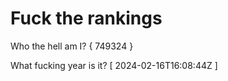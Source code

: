 # Fuck the rankings

Who the hell am I?
{ 749324 }

What fucking year is it?
[ 2024-02-16T16:08:44Z ]
